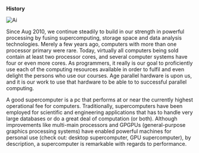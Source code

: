**History**

![Ai](/images/logo.png)

Since Aug 2010, we continue steadily to build in our strength in powerful processing by fusing supercomputing, storage space and data analysis technologies. Merely a few years ago, computers with more than one processor primary were rare. Today, virtually all computers being sold contain at least two processor cores, and several computer systems have four or even more cores. As programmers, it really is our goal to proficiently use each of the computing resources available in order to fulfil and even delight the persons who use our courses. Age parallel hardware is upon us, and it is our work to use that hardware to be able to to successful parallel computing.

A good supercomputer is a pc that performs at or near the currently highest operational fee for computers.  Traditionally, supercomputers have been employed for scientific and engineering applications that has to handle very large databases or do a great deal of computation (or both). Although improvements like multi-main processors and GPGPUs (general-purpose graphics processing systems) have enabled powerful machines for personal use (check out: desktop supercomputer, GPU supercomputer), by description, a supercomputer is remarkable with regards to performance.